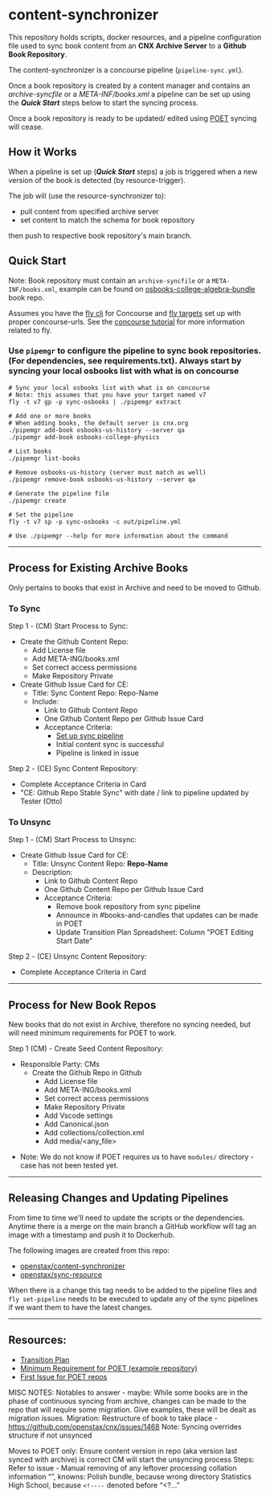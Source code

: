 # content-synchronizer

This repository holds scripts, docker resources, and a pipeline configuration file used to sync book content from an **CNX Archive Server** to a **Github Book Repository**.

The content-synchronizer is a concourse pipeline (`pipeline-sync.yml`).

Once a book repository is created by a content manager and contains an _archive-syncfile_ or a _META-INF/books.xml_ a pipeline can be set up using the **_Quick Start_** steps below to start the syncing process.

Once a book repository is ready to be updated/ edited using [POET](https://github.com/openstax/poet) syncing will cease.

## How it Works

When a pipeline is set up (**_Quick Start_** steps) a job is triggered when a new version of the book is detected (by resource-trigger).

The job will (use the resource-synchronizer to):

- pull content from specified archive server
- set content to match the schema for book repository

then push to respective book repository's main branch.

## Quick Start

Note: Book repository must contain an `archive-syncfile` or a `META-INF/books.xml`, example can be found on [osbooks-college-algebra-bundle](https://github.com/openstax/osbooks-college-algebra-bundle/) book repo.

Assumes you have the [fly cli](https://concourse-ci.org/fly.html) for Concourse and [fly targets](https://concourse-ci.org/fly.html#fly-login) set up with proper concourse-urls. See the [concourse tutorial](https://concoursetutorial.com/) for more information related to fly.

### Use `pipemgr` to configure the pipeline to sync book repositories. (For dependencies, see requirements.txt). **Always start by syncing your local osbooks list with what is on concourse**

```
# Sync your local osbooks list with what is on concourse
# Note: this assumes that you have your target named v7
fly -t v7 gp -p sync-osbooks | ./pipemgr extract

# Add one or more books
# When adding books, the default server is cnx.org
./pipemgr add-book osbooks-us-history --server qa
./pipemgr add-book osbooks-college-physics

# List books
./pipemgr list-books

# Remove osbooks-us-history (server must match as well)
./pipemgr remove-book osbooks-us-history --server qa

# Generate the pipeline file
./pipemgr create

# Set the pipeline
fly -t v7 sp -p sync-osbooks -c out/pipeline.yml

# Use ./pipemgr --help for more information about the command
```

---

## Process for Existing Archive Books

Only pertains to books that exist in Archive and need to be moved to Github.

### To Sync

Step 1 - (CM) Start Process to Sync:

- Create the Github Content Repo:
  - Add License file
  - Add META-ING/books.xml
  - Set correct access permissions
  - Make Repository Private
- Create Github Issue Card for CE:
  - Title: Sync Content Repo: Repo-Name
  - Include:
    - Link to Github Content Repo
    - One Github Content Repo per Github Issue Card
    - Acceptance Criteria:
      - [Set up sync pipeline](https://github.com/openstax/content-synchronizer#quick-start)
      - Initial content sync is successful
      - Pipeline is linked in issue

Step 2 - (CE) Sync Content Repository:

- Complete Acceptance Criteria in Card
- "CE: Github Repo Stable Sync" with date / link to pipeline updated by Tester (Otto)

### To Unsync

Step 1 - (CM) Start Process to Unsync:

- Create Github Issue Card for CE:
  - Title: Unsync Content Repo: **Repo-Name**
  - Description:
    - Link to Github Content Repo
    - One Github Content Repo per Github Issue Card
    - Acceptance Criteria:
      - Remove book repository from sync pipeline
      - Announce in #books-and-candles that updates can be made in POET
      - Update Transition Plan Spreadsheet: Column "POET Editing Start Date"

Step 2 - (CE) Unsync Content Repository:

- Complete Acceptance Criteria in Card

---

## Process for New Book Repos

New books that do not exist in Archive, therefore no syncing needed, but will need minimum requirements for POET to work.

Step 1 (CM) - Create Seed Content Repository:

- Responsible Party: CMs
  - Create the Github Repo in Github
    - Add License file
    - Add META-ING/books.xml
    - Set correct access permissions
    - Make Repository Private
    - Add Vscode settings
    - Add Canonical.json
    - Add collections/collection.xml
    - Add media/<any_file>

* Note: We do not know if POET requires us to have `modules/` directory - case has not been tested yet.

---
## Releasing Changes and Updating Pipelines

From time to time we'll need to update the scripts or the dependencies. Anytime there is a merge on the main branch a GitHub workflow will tag an image with a timestamp and push it to Dockerhub. 

The following images are created from this repo:

* [openstax/content-synchronizer](https://hub.docker.com/repository/docker/openstax/content-synchronizer)
* [openstax/sync-resource](https://hub.docker.com/repository/docker/openstax/sync-resource)

When there is a change this tag needs to be added to the pipeline files and `fly set-pipeline` needs to be executed to update any of the sync pipelines if we want them to have the latest changes. 

---

## Resources:

- [Transition Plan](https://docs.google.com/spreadsheets/d/1qbkcpdpION-uN8GWW3zpanpunq4pjwqmVDGPOBhNW-8/edit#gid=0)
- [Minimum Requirement for POET (example repository)](https://github.com/philschatz/tiny-book)
- [First Issue for POET repos](https://github.com/openstax/cnx/issues/1462)

MISC NOTES:
Notables to answer - maybe:
While some books are in the phase of continuous syncing from archive, changes can be made to the repo that will require some migration. Give examples, these will be dealt as migration issues.
Migration: Restructure of book to take place - https://github.com/openstax/cnx/issues/1468
Note: Syncing overrides structure if not unsynced

Moves to POET only:
Ensure content version in repo (aka version last synced with archive) is correct
CM will start the unsyncing process
Steps:
Refer to issue - Manual removing of any leftover processing collation information “<?.....?>”, knowns:
Polish bundle, because wrong directory
Statistics High School, because `<!----` denoted before “<?...”
